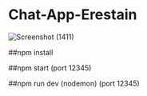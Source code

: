 # Chat-App-Erestain

![Screenshot (1411)](https://user-images.githubusercontent.com/121090415/209544834-e5d02e27-b852-435a-ab50-9f3c87ace541.png)

##npm install

##npm start (port 12345)

##npm run dev (nodemon) (port 12345)
